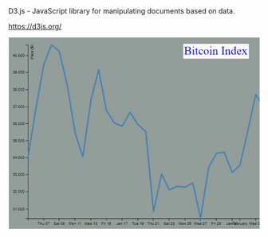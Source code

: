 ##

D3.js - JavaScript library for manipulating documents based on data.

https://d3js.org/

![Image](/vorlage.jpg)
